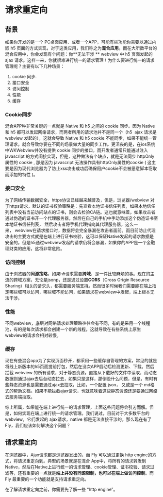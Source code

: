 # 请求重定向

## 背景

如果你开发的是一个 PC桌面应用、或者一个APP，可能有些功能你需要以通过内嵌 h5 页面的方式实现，对于这类应用，我们称之为**混合应用**。而在大所数平台的混合应用中，你会发现有个问题：你**无法干涉 ** webview 中 h5 页面发起的 ajax 请求。这样一来，你就很难进行统一的请求管理！为什么要进行统一的请求管理呢？主要有以下几种场景：

1. cookie 同步.
2. 接口安全
3. 访问控制
4. 性能
5. 缓存

### Cookie同步

混合APP种非常关键的一点就是 Native 和 h5 之间的 cookie 同步。因为 Native 和 h5 都可以发起网络请求，而两者所用的请求池并不是同一个（h5  ajax 请求是 webview 发起的），这就会导致 Native 和 h5 cookie 不能同步，如果不能统一管理请求，就会导致你要在不同的场景做大量的同步工作。更沮丧的是，在ios系统中WKWebview并没有提供 cookie 同步的接口，而开发者通常只能通过注入 javascript 的方式间接实现，但是，这种做法有个缺点，就是无法同步 httpOnly 属性的 cookie ,  那是因为 javascript 无法操作具有httpOnly属性的cookie ( 这主要是因为现代浏览器为了防止xss攻击成功后确保用户cookie不会被恶意脚本窃取而添加的特性 )。

### 接口安全

为了网络传输数据安全，https协议已经越来越普及，但是，浏览器/webview 对于https请求，默认的证书校验策略是：先查看本地证书信任列表，如果本地信任列表中没有当前访问站点的证书，则会去检验CA链。这也就意味着，如果攻击者通过伪造的证书开一个代理服务器，然后在自己的手机中手动添加这个伪造证书至本地证书信任列表， 然后攻击者将手机代理指向其代理服务器，这么一来， webview在请求接口时，数据将会完全暴漏在攻击者面前。而目前防止代理攻击的主要方式就是在端上进行证书校验，这可以保证Native发起的请求数据是安全的，但是h5通过webview发起的请求仍将会暴漏，如果你的APP是一个金融理财类的应用，这将非常危险。

### 访问控制

由于浏览器的**同源策略**，如果h5请求需要**跨域**，是一件比较麻烦的事。现在的主流的跨域方案，无论是jsonp，还是通过设置**CORS**（Cross Origin Resource Sharing）相关的请求头，都需要服务端支持。然而很多时候我们需要能在端上指定哪些域可以访问，哪些域不能访问，如果请求在webview中发起，端上根本无法干涉。

### 性能

不同webview，底层对网络请求处理策略往往会有不同，有的是采用一个线程池，有的是每次请求都会创建一个新的线程，这就导致在有些系统上原生webview的请求会相对较慢。

### 缓存

现在有些混合app为了实现页面秒开，都采用一些缓存自管理的方案，常见的就是将线上新版本的h5页面提前打包，然后在没次APP启动后检测更新、下载。然后拦截 webview 的所有请求，对于静态资源，直接从下载好的文件中读取，而动态数据则通过ajax去后台动态拉去，如果只是这样，那倒没什么问题，但是，有时有些静态资源也是需要通过ajax去拉取，比如，一个配置 json， 又或是一个 md格式的帮助文档。如果不能拦截ajax请求，也就意味着这些静态资源还是要通过网络去服务端拉取。

综上所属，如果能在端上进行统一的请求管理，上面这些问题将会引刃而解。但是，如何实现在端上进行统一的请求管理。我们说过，目前对于大多数平台的webview，它们发起的 ajax请求，native 都是无法直接干涉的。那么现在有了Fly，我们应该如何解决这个问题？



## 请求重定向

在浏览器中，Ajax请求都是浏览器发出的，而 Fly 可以通过更换 http engine的方式，将请求重定向到。典型的场景就是在混合 App中，将所有的请求转发到 Native，然后在Native上进行统一的请求管理、cookie管理、证书校验、请求过滤等，还有重要的一点就是**端上并没有同源限制，也可以在端上做访问控制**。而 Fly 最重要的一个功能就是支持请求重定向。

在了解请求重定向之前，你需要先了解一些 “http engine”。

